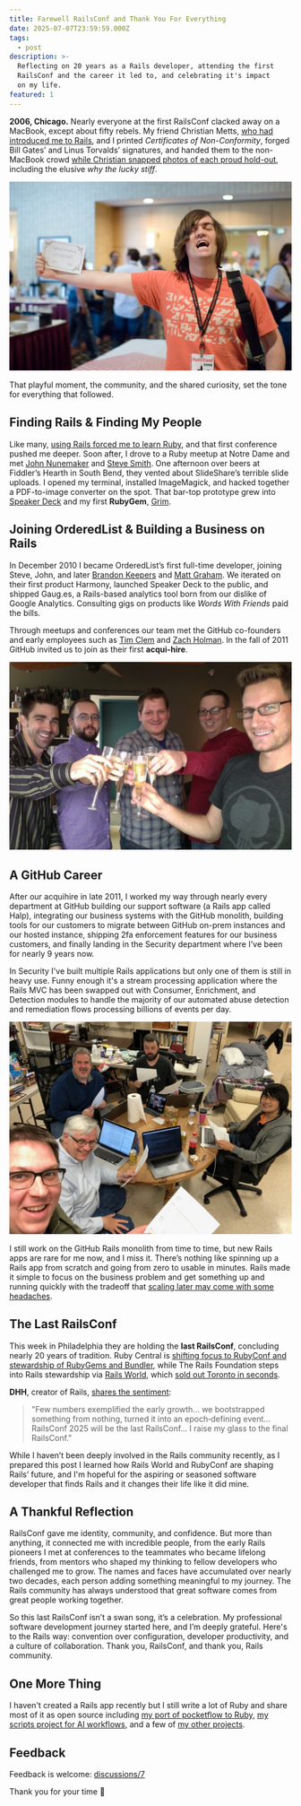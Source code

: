 ```yaml
---
title: Farewell RailsConf and Thank You For Everything
date: 2025-07-07T23:59:59.000Z
tags:
  - post
description: >-
  Reflecting on 20 years as a Rails developer, attending the first
  RailsConf and the career it led to, and celebrating it's impact
  on my life.
featured: 1
---
```


**2006, Chicago.** Nearly everyone at the first RailsConf clacked away on a MacBook, except about fifty rebels. My friend Christian Metts, [who had introduced me to Rails](https://jonmagic.com/posts/ten-years-a-software-engineer/), and I printed *Certificates of Non-Conformity*, forged Bill Gates’ and Linus Torvalds’ signatures, and handed them to the non-MacBook crowd [while Christian snapped photos of each proud hold-out](https://www.flickr.com/photos/mintchaos/albums/72157594176520552/), including the elusive *why the lucky stiff*.

![why the lucky stiff holding a certificate of nonconformity](/images/posts/farewell-railsconf-and-thank-you-for-everything/why-the-lucky-stiff.webp)

That playful moment, the community, and the shared curiosity, set the tone for everything that followed.

## Finding Rails & Finding My People

Like many, [using Rails forced me to learn Ruby](https://jonmagic.com/posts/ten-years-a-software-engineer/), and that first conference pushed me deeper. Soon after, I drove to a Ruby meetup at Notre Dame and met [John Nunemaker](https://johnnunemaker.com) and [Steve Smith](https://orderedlist.com). One afternoon over beers at Fiddler’s Hearth in South Bend, they vented about SlideShare’s terrible slide uploads. I opened my terminal, installed ImageMagick, and hacked together a PDF-to-image converter on the spot. That bar-top prototype grew into [Speaker Deck](https://speakerdeck.com) and my first **RubyGem**, [Grim](https://jonmagic.com/posts/grim/).

## Joining OrderedList & Building a Business on Rails

In December 2010 I became OrderedList’s first full-time developer, joining Steve, John, and later [Brandon Keepers](https://opensoul.org/) and [Matt Graham](https://madebygraham.com/). We iterated on their first product Harmony, launched Speaker Deck to the public, and shipped Gaug.es, a Rails-based analytics tool born from our dislike of Google Analytics. Consulting gigs on products like *Words With Friends* paid the bills.

Through meetups and conferences our team met the GitHub co-founders and early employees such as [Tim Clem](https://adaptivepatchwork.com/) and [Zach Holman](https://zachholman.com/). In the fall of 2011 GitHub invited us to join as their first **acqui-hire**.

![OrderedList joins GitHub](/images/posts/farewell-railsconf-and-thank-you-for-everything/orderedlist-joins-github.webp)

## A GitHub Career

After our acquihire in late 2011, I worked my way through nearly every department at GitHub building our support software (a Rails app called Halp), integrating our business systems with the GitHub monolith, building tools for our customers to migrate between GitHub on-prem instances and our hosted instance, shipping 2fa enforcement features for our business customers, and finally landing in the Security department where I've been for nearly 9 years now.

In Security I've built multiple Rails applications but only one of them is still in heavy use. Funny enough it's a stream processing application where the Rails MVC has been swapped out with Consumer, Enrichment, and Detection modules to handle the majority of our automated abuse detection and remediation flows processing billions of events per day.

![building hamzo at an offsite](/images/posts/farewell-railsconf-and-thank-you-for-everything/building-hamzo-at-an-offsite.webp)

I still work on the GitHub Rails monolith from time to time, but new Rails apps are rare for me now, and I miss it. There’s nothing like spinning up a Rails app from scratch and going from zero to usable in minutes. Rails made it simple to focus on the business problem and get something up and running quickly with the tradeoff that [scaling later may come with some headaches](https://github.com/jonmagic/arca).

## The Last RailsConf

This week in Philadelphia they are holding the **last RailsConf**, concluding nearly 20 years of tradition. Ruby Central is [shifting focus to RubyConf and stewardship of RubyGems and Bundler](https://rubycentral.org/news/announcing-railsconf-2025-and-a-new-chapter-for-ruby-central-events/), while The Rails Foundation steps into Rails stewardship via [Rails World](https://rubyonrails.org/world/), which [sold out Toronto in seconds](https://www.linkedin.com/posts/david-heinemeier-hansson-374b18221_the-first-rails-world-sold-out-in-45-minutes-activity-7328326453291307008--DPg/).

**DHH**, creator of Rails, [shares the sentiment](https://world.hey.com/dhh/the-last-railsconf-c6188593):

> "Few numbers exemplified the early growth… we bootstrapped something from nothing, turned it into an epoch‑defining event… RailsConf 2025 will be the last RailsConf… I raise my glass to the final RailsConf."

While I haven’t been deeply involved in the Rails community recently, as I prepared this post I learned how Rails World and RubyConf are shaping Rails’ future, and I'm hopeful for the aspiring or seasoned software developer that finds Rails and it changes their life like it did mine.

## A Thankful Reflection

RailsConf gave me identity, community, and confidence. But more than anything, it connected me with incredible people, from the early Rails pioneers I met at conferences to the teammates who became lifelong friends, from mentors who shaped my thinking to fellow developers who challenged me to grow. The names and faces have accumulated over nearly two decades, each person adding something meaningful to my journey. The Rails community has always understood that great software comes from great people working together.

So this last RailsConf isn’t a swan song, it’s a celebration. My professional software development journey started here, and I’m deeply grateful. Here's to the Rails way: convention over configuration, developer productivity, and a culture of collaboration. Thank you, RailsConf, and thank you, Rails community.

## One More Thing

I haven't created a Rails app recently but I still write a lot of Ruby and share most of it as open source including [my port of pocketflow to Ruby](https://github.com/jonmagic/pocketflow-ruby), [my scripts project for AI workflows](https://github.com/jonmagic/scripts), and a few of [my other projects](https://jonmagic.com/projects/).

## Feedback

Feedback is welcome: [discussions/7](https://github.com/jonmagic/jonmagic.com/discussions/7)

Thank you for your time :pray:
